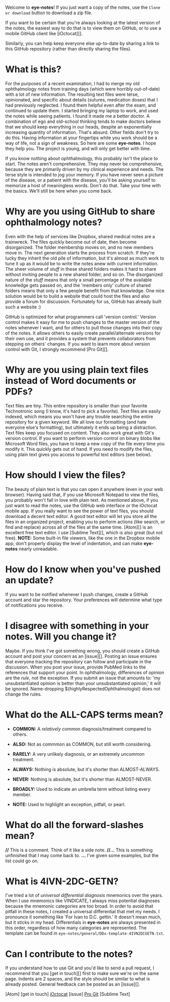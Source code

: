 Welcome to **eye-notes**! If you just want a copy of the notes, use the `Clone or download` button to download a zip file.

If you want to be certain that you're always looking at the latest version of the notes, the easiest way to do that is to view them on GitHub, or to use a mobile GitHub client like [iOctocat][].

Similarly, you can help keep everyone else up-to-date by sharing a link to this GitHub repository (rather than directly sharing the files).

# What is this?

For the purposes of a recent examination, I had to merge my old ophthalmology notes from training days (which were horribly out-of-date) with a lot of new information. The resulting text files were terse, opinionated, and specific about details (sutures, medication doses) that I had previously neglected. I found them helpful even after the exam, and continued to update them. I started bringing my laptop to work, and used the notes while seeing patients. I found it made me a better doctor. A combination of ego and old-school thinking tends to make doctors believe that we should keep everything in our heads, despite an exponentially increasing quantity of information. That's absurd. Other fields don't try to do this. Having information at your fingertips while you work should be a way of life, not a sign of weakness. So here are some **eye-notes**. I hope they help you. The project is young, and will only get better with time.

If you know nothing about ophthalmology, this probably isn't the place to start. The notes aren't comprehensive. They may never be comprehensive, because they are primarily driven by my clinical experience and needs. The terse style is intended to jog your memory. If you have never seen a picture of the disease, or a patient with the disease, you'll be asking yourself to memorize a host of meaningless words. Don't do that. Take your time with the basics. We'll still be here when you come back.

# Why are you using GitHub to share ophthalmology notes?

Even with the help of services like Dropbox, shared medical notes are a trainwreck. The files quickly become out of date, then become disorganized. The folder membership moves on, and no new members move in. The next generation starts the process from scratch. If they're lucky they inherit the old pile of information, but it's almost as much work to tune it up as it would be to write the notes anew with current information. The sheer volume of *stuff* in these shared folders makes it hard to share without inviting people to a new shared folder, and so on. The disorganized nature of the *stuff* means that only a small percentage of the available knowledge gets passed on, and the 'members only' culture of shared folders means that only a few people benefit from that knowledge. One nice solution would be to build a website that could host the files and also provide a forum for discussion. Fortunately for us, GitHub has already built such a website :)

GitHub is optimized for what programmers call 'version control.' Version control makes it easy for me to push changes to the master version of the notes whenever I want, and for others to pull those changes into their copy of the notes. It allows others to easily create parallel/alternate versions for their own use, and it provides a system that prevents collaborators from stepping on others' changes. If you want to learn more about version control with Git, I strongly recommend [Pro Git][].

# Why are you using plain text files instead of Word documents or PDFs?

Text files are tiny. This entire repository is smaller than your favorite Technotronic song (I know, it's hard to pick a favorite). Text files are easily indexed, which means you won't have any trouble searching the entire repository for a given keyword. We all love our formatting (and hate everyone else's formatting), but ultimately it ends up being a distraction. Text files keep you focused on content. They also work great with Git's version control. If you want to perform version control on binary blobs like Microsoft Word files, you have to keep a new copy of the file every time you modify it. This quickly gets out of hand. If you need to modify the files, using plain text gives you access to powerful text editors (see below).

# How should I view the files?

The beauty of plain text is that you can open it anywhere (even in your web browser). Having said that, if you use Microsoft Notepad to view the files, you probably won't fall in love with plain text. As mentioned above, if you just want to read the notes, use the GitHub web interface or the iOctocat mobile app. If you really want to see the power of text files, you should download a decent text editor. A good text editor will let you store all the files in an organized project, enabling you to perform actions (like search, or find and replace) across all of the files at the same time. [Atom][] is an excellent free text editor. I use [Sublime Text][], which is also great (but not free). **NOTE:** Some built-in file viewers, like the one in the Dropbox mobile app, don't properly display the level of indentation, and can make **eye-notes** nearly unreadable.

# How do I know when you've pushed an update?

If you want to be notified whenever I push changes, create a GitHub account and star the repository. Your preferences will determine what type of notifications you receive.

# I disagree with something in your notes. Will you change it?

Maybe. If you think I've got something wrong, you should create a GitHub account and post your concern as an [issue][]. Posting an issue ensures that everyone tracking the repository can follow and participate in the discussion. When you post your issue, provide PubMed links to the references that support your point. In ophthalmology, differences of opinion are the *rule*, not the exception. If you submit an issue that amounts to: 'my unsubstantiated opinion is better than your unsubstantiated opinion,' it will be ignored. Name-dropping ${highlyRespectedOphthalmologist} does not change the rules.

# What do the ALL-CAPS terms mean?

* **COMMON:** A *relatively* common diagnosis/treatment compared to others.
* **ALSO:** Not as commmon as COMMON, but still worth considering.
* **RARELY:** A very unlikely diagnosis, or an extremely uncommon treatment.

* **ALWAYS:** Nothing is absolute, but it's shorter than ALMOST-ALWAYS.
* **NEVER:** Nothing is absolute, but it's shorter than ALMOST-NEVER.

* **BROADLY:** Used to indicate an umbrella term without listing every member.
* **NOTE:** Used to highlight an exception, pitfall, or pearl.

# What do all the forward-slashes mean?

**//** This is a comment. Think of it like a side note.
**//...** This is something unfinished that I may come back to.
**...** I've given some examples, but the list could go on.

# What is 4IVN-2DC-GETN?

I've tried a lot of *universal differential diagnosis* mnemonics over the years. When I use mnemonics like VINDICATE, I always miss potential diagnoses because the mnemonic categories are too broad. In order to avoid that pitfall in these notes, I created a universal differential that met my needs. I pronounce it something like 'For Ivan to D.C. gettin.' It doesn't mean much, but it sticks in my head. Differentials in **eye-notes** are always presented in this order, regardless of how many categories are represented. The template can be found in `eye-notes/general/DDx-template-4IVN2DCGETN.txt`.

# Can I contribute to the notes?

If you understand how to use Git and you'd like to send a pull request, I recommend that you [get in touch][] first to make sure we're on the same page. Indents are 2 spaces, and the style should be similar to what is already posted. General feedback can be posted as an [issue][].

[Atom]
[get in touch]
[iOctocat](//...)
[issue]
[Pro Git](//...)
[Sublime Text]
